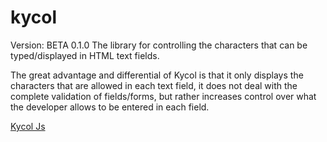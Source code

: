 # kycol 
Version: BETA 0.1.0
The library for controlling the characters that can be typed/displayed in HTML text fields.

The great advantage and differential of Kycol is that it only displays the characters
that are allowed in each text field, it does not deal with the complete validation of fields/forms,
but rather increases control over what the developer allows to be entered in each field.

[Kycol Js](https://kycol.kavenah.com/)
